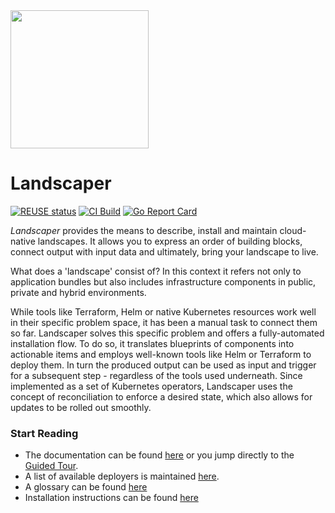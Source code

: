 <img src="./logo/landscaper.svg" width="221">


# Landscaper

[![REUSE status](https://api.reuse.software/badge/github.com/openmcp-project/landscaper)](https://api.reuse.software/info/github.com/openmcp-project/landscaper)
[![CI Build](https://github.com/openmcp-project/landscaper/actions/workflows/publish.yaml/badge.svg)](https://github.com/openmcp-project/landscaper/actions/workflows/publish.yaml/badge.svg)
[![Go Report Card](https://goreportcard.com/badge/github.com/openmcp-project/landscaper)](https://goreportcard.com/report/github.com/openmp-project/landscaper)

<!-- Motivation -->
_Landscaper_ provides the means to describe, install and maintain cloud-native landscapes. It allows
you to express an order of building blocks, connect output with input data and ultimately, bring your landscape to live.

What does a 'landscape' consist of? In this context it refers not only to application bundles but also includes
infrastructure components in public, private and hybrid environments. 

While tools like Terraform, Helm or native Kubernetes resources work well in their specific problem space, it has been a
manual task to connect them so far. Landscaper solves this specific problem and offers a fully-automated installation
flow. To do so, it translates blueprints of components into actionable items and employs well-known tools like Helm or
Terraform to deploy them. In turn the produced output can be used as input and trigger for a subsequent step -
regardless of the tools used underneath. Since implemented as a set of Kubernetes operators, Landscaper uses the concept
of reconciliation to enforce a desired state, which also allows for updates to be rolled out smoothly.
<!-- end -->

### Start Reading
- The documentation can be found [here](docs/README.md) or you jump directly to the [Guided Tour](docs/guided-tour).
- A list of available deployers is maintained [here](docs/deployer).
- A glossary can be found [here](docs/concepts/Glossary.md)
- Installation instructions can be found [here](docs/installation/install-landscaper-controller.md)
